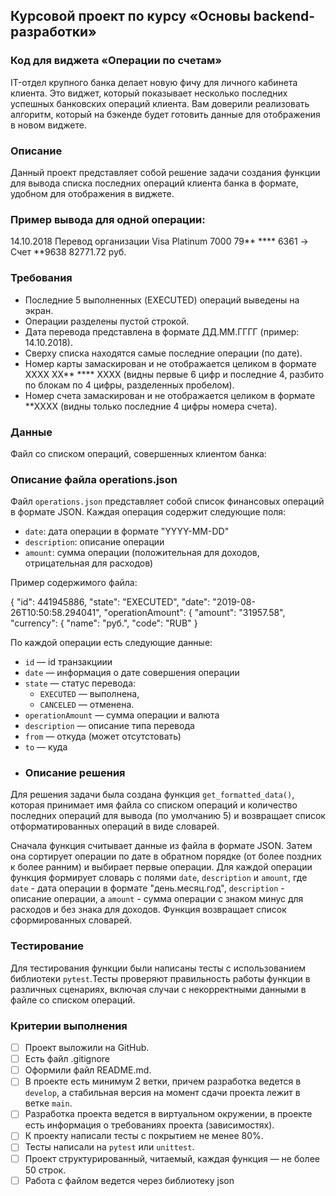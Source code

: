 ## Курсовой проект по курсу «Основы backend-разработки»


### Код для виджета «Операции по счетам»

IT-отдел крупного банка делает новую фичу для личного кабинета клиента. Это виджет, который показывает несколько последних успешных банковских операций клиента. Вам доверили реализовать алгоритм, который на бэкенде будет готовить данные для отображения в новом виджете.
### Описание

Данный проект представляет собой решение задачи создания функции для вывода списка последних операций клиента банка в формате, удобном для отображения в виджете.
### Пример вывода для одной операции:
14.10.2018 Перевод организации
Visa Platinum 7000 79** **** 6361 -> Счет **9638
82771.72 руб.
### Требования

- Последние 5 выполненных (EXECUTED) операций выведены на экран.
- Операции разделены пустой строкой.
- Дата перевода представлена в формате ДД.ММ.ГГГГ (пример: 14.10.2018).
- Сверху списка находятся самые последние операции (по дате).
- Номер карты замаскирован и не отображается целиком в формате  XXXX XX** **** XXXX (видны первые 6 цифр и последние 4, разбито по блокам по 4 цифры, разделенных пробелом).
- Номер счета замаскирован и не отображается целиком в формате  **XXXX 
(видны только последние 4 цифры номера счета).

### Данные

Файл со списком операций, совершенных клиентом банка:
### Описание файла operations.json

Файл `operations.json` представляет собой список финансовых операций в формате JSON. Каждая операция содержит следующие поля:

- `date`: дата операции в формате "YYYY-MM-DD"
- `description`: описание операции
- `amount`: сумма операции (положительная для доходов, отрицательная для расходов)

Пример содержимого файла:

  {
    "id": 441945886,
    "state": "EXECUTED",
    "date": "2019-08-26T10:50:58.294041",
    "operationAmount": {
      "amount": "31957.58",
      "currency": {
        "name": "руб.",
        "code": "RUB"
      }

По каждой операции есть следующие данные:

- `id` — id транзакциии
- `date` — информация о дате совершения операции
- `state` — статус перевода:
    - `EXECUTED`  — выполнена,
    - `CANCELED`  — отменена.
- `operationAmount` — сумма операции и валюта
- `description` — описание типа перевода
- `from` — откуда (может отсутстовать)
- `to` — куда
- 
  ### Описание решения

Для решения задачи была создана функция `get_formatted_data()`, которая принимает имя файла со списком операций и количество последних операций для вывода (по умолчанию 5) и возвращает список отформатированных операций в виде словарей.

Сначала функция считывает данные из файла в формате JSON. Затем она сортирует операции по дате в обратном порядке (от более поздних к более ранним) и выбирает первые  операции. Для каждой операции функция формирует словарь с полями `date`, `description` и `amount`, где `date` - дата операции в формате "день.месяц.год", `description` - описание операции, а `amount` - сумма операции с знаком минус для расходов и без знака для доходов.
Функция возвращает список сформированных словарей.

### Тестирование

Для тестирования функции были написаны тесты с использованием библиотеки `pytest`.Тесты проверяют правильность работы функции в различных сценариях, включая случаи с некорректными данными в файле со списком операций.
### Критерии выполнения

- [ ]  Проект выложили на GitHub.
- [ ]  Есть файл .gitignore
- [ ]  Оформили файл README.md.
- [ ]  В проекте есть минимум 2 ветки, причем разработка ведется в `develop`, а стабильная версия на момент сдачи проекта лежит в ветке `main`.
- [ ]  Разработка проекта ведется в виртуальном окружении, в проекте есть информация о требованиях проекта (зависимостях).
- [ ]  К проекту написали тесты с покрытием не менее 80%.
- [ ]  Тесты написали на `pytest` или `unittest`.
- [ ]  Проект структурированный, читаемый, каждая функция — не более 50 строк.
- [ ]  Работа с файлом ведется через библиотеку json
